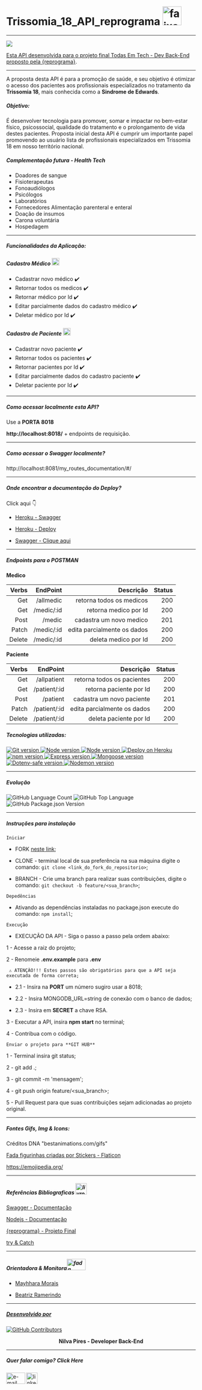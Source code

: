 # Trissomia_18_API_reprograma <a href="https://imgbb.com/"><img src="https://i.ibb.co/QrTK75n/faixa-de-dna.png" alt="faixa-de-dna" border="0" width="50px" height="50px">

___

<img src="https://bestanimations.com/media/dna/119356307dna-rna-chromosomes-double-helix-rotating-animated-gif-6.gif#.Ytn1axr8B_U.link">



 Esta API desenvolvida para o projeto final Todas Em Tech - Dev Back-End proposto pela [{reprograma}](https://reprograma.com.br/).
___

 A proposta desta API é  para a promoção de saúde, e seu objetivo é otimizar o acesso dos pacientes aos profissionais especializados no tratamento da **Trissomia 18**, mais conhecida como a  **Sindrome de Edwards**.

##### Objetivo: 
<p>É desenvolver tecnologia para promover, somar e impactar no bem-estar físico, psicossocial, qualidade do tratamento e o prolongamento de vida destes pacientes.
Proposta inicial desta API é cumprir um importante papel promovendo ao usuário lista de profissionais especializados em Trissomia 18 em nosso território nacional.
</p>

##### Complementação futura - Health Tech

* Doadores de sangue
* Fisioterapeutas
* Fonoaudiólogos
* Psicólogos
* Laboratórios
* Fornecedores Alimentação parenteral e enteral
* Doação de insumos
* Carona voluntária
* Hospedagem 

___
##### Funcionalidades da Aplicação:
#####  Cadastro Médico <a href="https://imgbb.com/"><img src="https://i.ibb.co/hXjXYY7/medico.png" alt="medico" border="0" width="20px" height="20px"></a>

* Cadastrar novo médico ✔️
* Retornar todos os medicos ✔️
* Retornar médico por Id ✔️
* Editar parcialmente dados do cadastro médico ✔️
* Deletar médico por Id ✔️


##### Cadastro de Paciente <a href="https://imgbb.com/"><img src="https://i.ibb.co/q1xNstZ/paciente.png" alt="paciente" border="0" width="20px" height="20px"></a>
*  Cadastrar novo paciente ✔️
*  Retornar todos os pacientes ✔️
*  Retornar pacientes por Id ✔️
*  Editar parcialmente dados do cadastro paciente ✔️
*  Deletar paciente por Id ✔️

___
##### Como acessar localmente esta API?
Use a **PORTA 8018**

**http://localhost:8018/** + endpoints de requisição.

___
##### Como acessar o Swagger localmente?

http://localhost:8081/my_routes_documentation/#/
___
##### Onde encontrar a documentação do Deploy?
 Click aqui 👇

* [Heroku - Swagger](https://trissomia18-api-reprograma.herokuapp.com/my_routes_documentation/#/)

* [Heroku - Deploy](https://trissomia18-api-reprograma.herokuapp.com/)

* [Swagger - Clique aqui](http://localhost:8081/my_routes_documentation/#/)

___
##### Endpoints para o POSTMAN
**Medico**

 Verbs    | EndPoint    |  Descrição                  | Status
 --------:|------------:|----------------------------:|--------:
 Get      |/allmedic    | retorna todos os medicos    | 200
 Get      |/medic/:id   | retorna medico por Id       | 200
 Post     |/medic       | cadastra um novo medico     | 201
 Patch    |/medic/:id   | edita parcialmente os dados | 200
 Delete   |/medic/:id   | deleta medico por Id        | 200


**Paciente**

 Verbs    | EndPoint     |  Descrição                  | Status
 --------:|-------------:|----------------------------:|--------:
 Get      |/allpatient   | retorna todos os pacientes  | 200
 Get      |/patient/:id  | retorna paciente por Id     | 200
 Post     |/patient      | cadastra um novo paciente   | 201
 Patch    |/patient/:id  | edita parcialmente os dados | 200
 Delete   |/patient/:id  | deleta paciente por Id      | 200



##### Tecnologias utilizadas:
<p>
  <a>
    <a href="https://git-scm.com/"><img alt="Git version" src="https://img.shields.io/badge/Git/GitHub-yellow">
    <a href="https://nodejs.org/pt-br/"><img alt="Node version" src="https://img.shields.io/badge/NodeJS-yellow">
    <a href="https://www.mongodb.com/cloud/atlas"><img alt="Node version" src="https://img.shields.io/badge/MongoDB%20Atlas-yellow">
    <a href="https://herokuapp.com/"><img alt="Deploy on Heroku" src="https://img.shields.io/badge/Heroku-yellow">
    <br/>
    <a href="https://www.npmjs.com/"><img alt="npm version" src="https://img.shields.io/badge/npm-6.14.6-yellow">
    <a href="https://expressjs.com/pt-br/"><img alt="Express version" src="https://img.shields.io/badge/express-4.17.1-yellow">
    <a href="https://mongoosejs.com/"><img alt="Mongoose version" src="https://img.shields.io/badge/mongoose-5.10.17-yellow">
    <a href="https://www.npmjs.com/package/dotenv-safe"><img alt="Dotenv-safe version" src="https://img.shields.io/badge/dotenv-8.2.0-yellow">
    <a href="https://www.npmjs.com/package/nodemon"><img alt="Nodemon version" src="https://img.shields.io/badge/nodemon-2.0.6-yellow">
  </a> 
</p>

___

##### Evolução
<img alt="GitHub Language Count" src="https://img.shields.io/github/languages/count/nilva2020/trissomia18_API_Reprograma" />
<img alt="GitHub Top Language" src="https://img.shields.io/github/languages/top/nilva2020/trissomia18_API_Reprograma" />
<img alt="GitHub Package.json Version" src="https://img.shields.io/github/package-json/v/nilva2020/trissomia18_API_Reprograma" />

___
##### Instruções para instalação
`Iniciar`

* FORK  [neste link](<https://github.com/nilva2020/trissomia18_API_Reprograma>);

 * CLONE - terminal local de sua preferência na sua máquina digite o comando:
      `git clone <link_do_fork_do_repositorio>`;

* BRANCH - Crie uma branch para realizar suas contribuições,
digite o comando:
      `git checkout -b feature/<sua_branch>`;

`Depedências`
 *  Ativando as dependências instaladas no package.json execute do comando: `npm install`;

`Execução`
*  EXECUÇÃO DA API - Siga o passo a passo pela ordem abaixo:

1 - Acesse a raiz do projeto;

2 - Renomeie **.env.example** para **.env**

     ⚠️ ATENÇÃO!!! Estes passos são obrigatórios para que a API seja executada de forma correta;

* 2.1 - Insira na **PORT** um número sugiro usar a  8018;

* 2.2 - Insira MONGODB_URL=string de conexão com o banco de dados;
* 2.3 - Insira em **SECRET** a chave RSA.

3 -  Executar a API, insira **npm start** no terminal;

4 - Contribua com o código.

`Enviar o projeto para **GIT HUB**`

1 - Terminal insira git status;

2 - git add .;

3 - git commit -m 'mensagem';

4 - git push origin feature/<sua_branch>;

5 - Pull Request para que suas contribuições sejam adicionadas ao projeto original.

___

##### Fontes Gifs, Img & Icons: 
<p>Créditos DNA "bestanimations.com/gifs"</p>

<a href="https://www.flaticon.com/br/stickers-gratis/fada" title="fada figurinhas">Fada figurinhas criadas por Stickers - Flaticon</a>

https://emojipedia.org/
___
#####  Referências Bibliograficas <a href="https://imgbb.com/"><img src="https://i.ibb.co/6n1Yr5R/livro-de-feiticos.png" alt="livros" border="0" width="30px" height="30px"></a>
[Swagger - Documentação](https://swagger.io/docs/)

[Nodejs - Documentação](https://nodejs.org/pt-br/docs/)

[{reprograma} - Projeto Final](https://github.com/reprograma/on7-porto-s17-s18-projeto-livre)

[try & Catch](https://www.devmedia.com.br/blocos-try-catch/7339)
___

##### Orientadora  &  Monitora<a href="https://imgbb.com/"><img src="https://i.ibb.co/V9Q86PP/fada.png" alt="fada madrinha" border="0" width="50px" height="30px">

* Mayhhara Morais

* Beatriz Ramerindo

___

##### Desenvolvido por
<img alt="GitHub Contributors" src="https://img.shields.io/github/contributors/nilva2020/trissomia18_API_Reprograma" />
</a>
<p align="center" > 
  <b>Nilva Pires - Developer Back-End</b>
</p>

___
##### Quer falar comigo? Click Here

<a href="mailto:piresnilva@gmail.com" target="_blank">
<img align="left" src="https://i.ibb.co/rbWnqPH/e-mail.png" alt="e-mail" border="0" width="50px" height="30px">


<a href="https://www.linkedin.com/in/nilva-pires/" target="_blank">
  <img align="center" src="https://i.ibb.co/893NxpL/linkedin.png" alt="linkedin" border="0" width="30px" height="30px">
</a><br />